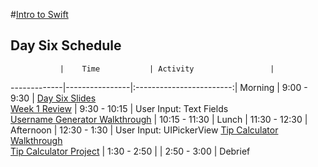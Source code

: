 #[Intro to Swift](https://github.com/upperlinecode/intro-to-swift)
## Day Six Schedule
 	           |	Time           | Activity                 |
-------------|----------------|:------------------------:|
 Morning	    |  9:00 - 9:30   | [Day Six Slides](https://docs.google.com/presentation/d/1_AMisIbJkYvdu5r9VL6IxHNlkoE-BD35UsWfrAKpMUo/edit?usp=sharing)<br>[Week 1 Review]()
        	    |  9:30 - 10:15  | User Input: Text Fields <br> [Username Generator Walkthrough]()
             |  10:15 - 11:30 | 
 Lunch       |  11:30 - 12:30 | 
 Afternoon   |  12:30 - 1:30  | User Input: UIPickerView [Tip Calculator Walkthrough](https://github.com/upperlinecode/intro-to-swift/blob/master/day-6/text-field-walkthrough.md)<br>[Tip Calculator Project](https://github.com/upperlinecode/intro-to-swift/tree/master/day-6/TipCalculator)
             |  1:30 - 2:50   | 
       	     |  2:50 - 3:00   | Debrief
